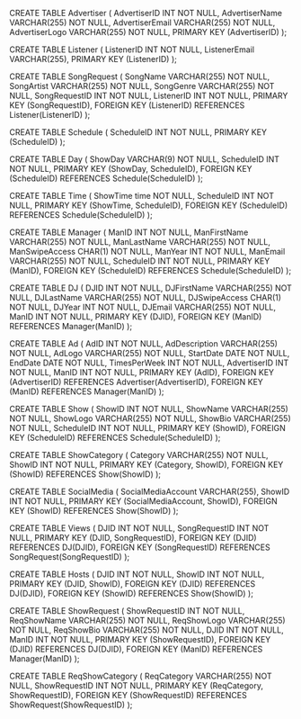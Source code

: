 CREATE TABLE Advertiser
(
  AdvertiserID INT NOT NULL,
  AdvertiserName VARCHAR(255) NOT NULL,
  AdvertiserEmail VARCHAR(255) NOT NULL,
  AdvertiserLogo VARCHAR(255) NOT NULL,
  PRIMARY KEY (AdvertiserID)
);

CREATE TABLE Listener
(
  ListenerID INT NOT NULL,
  ListenerEmail VARCHAR(255),
  PRIMARY KEY (ListenerID)
);

CREATE TABLE SongRequest
(
  SongName VARCHAR(255) NOT NULL,
  SongArtist VARCHAR(255) NOT NULL,
  SongGenre VARCHAR(255) NOT NULL,
  SongRequestID INT NOT NULL,
  ListenerID INT NOT NULL,
  PRIMARY KEY (SongRequestID),
  FOREIGN KEY (ListenerID) REFERENCES Listener(ListenerID)
);

CREATE TABLE Schedule
(
  ScheduleID INT NOT NULL,
  PRIMARY KEY (ScheduleID)
);

CREATE TABLE Day
(
  ShowDay VARCHAR(9) NOT NULL,
  ScheduleID INT NOT NULL,
  PRIMARY KEY (ShowDay, ScheduleID),
  FOREIGN KEY (ScheduleID) REFERENCES Schedule(ScheduleID)
);

CREATE TABLE Time
(
  ShowTime time NOT NULL,
  ScheduleID INT NOT NULL,
  PRIMARY KEY (ShowTime, ScheduleID),
  FOREIGN KEY (ScheduleID) REFERENCES Schedule(ScheduleID)
);

CREATE TABLE Manager
(
  ManID INT NOT NULL,
  ManFirstName VARCHAR(255) NOT NULL,
  ManLastName VARCHAR(255) NOT NULL,
  ManSwipeAccess CHAR(1) NOT NULL,
  ManYear INT NOT NULL,
  ManEmail VARCHAR(255) NOT NULL,
  ScheduleID INT NOT NULL,
  PRIMARY KEY (ManID),
  FOREIGN KEY (ScheduleID) REFERENCES Schedule(ScheduleID)
);

CREATE TABLE DJ
(
  DJID INT NOT NULL,
  DJFirstName VARCHAR(255) NOT NULL,
  DJLastName VARCHAR(255) NOT NULL,
  DJSwipeAccess CHAR(1) NOT NULL,
  DJYear INT NOT NULL,
  DJEmail VARCHAR(255) NOT NULL,
  ManID INT NOT NULL,
  PRIMARY KEY (DJID),
  FOREIGN KEY (ManID) REFERENCES Manager(ManID)
);

CREATE TABLE Ad
(
  AdID INT NOT NULL,
  AdDescription VARCHAR(255) NOT NULL,
  AdLogo VARCHAR(255) NOT NULL,
  StartDate DATE NOT NULL,
  EndDate DATE NOT NULL,
  TimesPerWeek INT NOT NULL,
  AdvertiserID INT NOT NULL,
  ManID INT NOT NULL,
  PRIMARY KEY (AdID),
  FOREIGN KEY (AdvertiserID) REFERENCES Advertiser(AdvertiserID),
  FOREIGN KEY (ManID) REFERENCES Manager(ManID)
);

CREATE TABLE Show
(
  ShowID INT NOT NULL,
  ShowName VARCHAR(255) NOT NULL,
  ShowLogo VARCHAR(255) NOT NULL,
  ShowBio VARCHAR(255) NOT NULL,
  ScheduleID INT NOT NULL,
  PRIMARY KEY (ShowID),
  FOREIGN KEY (ScheduleID) REFERENCES Schedule(ScheduleID)
);

CREATE TABLE ShowCategory
(
  Category VARCHAR(255) NOT NULL,
  ShowID INT NOT NULL,
  PRIMARY KEY (Category, ShowID),
  FOREIGN KEY (ShowID) REFERENCES Show(ShowID)
);

CREATE TABLE SocialMedia
(
  SocialMediaAccount VARCHAR(255),
  ShowID INT NOT NULL,
  PRIMARY KEY (SocialMediaAccount, ShowID),
  FOREIGN KEY (ShowID) REFERENCES Show(ShowID)
);

CREATE TABLE Views
(
  DJID INT NOT NULL,
  SongRequestID INT NOT NULL,
  PRIMARY KEY (DJID, SongRequestID),
  FOREIGN KEY (DJID) REFERENCES DJ(DJID),
  FOREIGN KEY (SongRequestID) REFERENCES SongRequest(SongRequestID)
);

CREATE TABLE Hosts
(
  DJID INT NOT NULL,
  ShowID INT NOT NULL,
  PRIMARY KEY (DJID, ShowID),
  FOREIGN KEY (DJID) REFERENCES DJ(DJID),
  FOREIGN KEY (ShowID) REFERENCES Show(ShowID)
);

CREATE TABLE ShowRequest
(
  ShowRequestID INT NOT NULL,
  ReqShowName VARCHAR(255) NOT NULL,
  ReqShowLogo VARCHAR(255) NOT NULL,
  ReqShowBio VARCHAR(255) NOT NULL,
  DJID INT NOT NULL,
  ManID INT NOT NULL,
  PRIMARY KEY (ShowRequestID),
  FOREIGN KEY (DJID) REFERENCES DJ(DJID),
  FOREIGN KEY (ManID) REFERENCES Manager(ManID)
);

CREATE TABLE ReqShowCategory
(
  ReqCategory VARCHAR(255) NOT NULL,
  ShowRequestID INT NOT NULL,
  PRIMARY KEY (ReqCategory, ShowRequestID),
  FOREIGN KEY (ShowRequestID) REFERENCES ShowRequest(ShowRequestID)
);